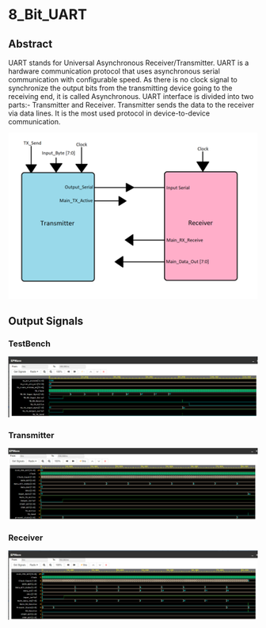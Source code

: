 # 8_Bit_UART

## Abstract
UART stands for Universal Asynchronous Receiver/Transmitter. UART is a hardware communication protocol that uses asynchronous serial communication with configurable speed. As there is no clock signal to synchronize the output bits from the transmitting device going to the receiving end, it is called Asynchronous. UART interface is divided into two parts:- Transmitter and Receiver. Transmitter sends the data to the receiver via data lines. It is the most used protocol in device-to-device communication.


![](https://github.com/PatelVatsalB21/8_Bit_UART/blob/main/images/UART%20Diagram.png)

## Output Signals
### TestBench
![](https://github.com/PatelVatsalB21/8_Bit_UART/blob/main/images/UART%20TB%20Signal.png)
### Transmitter
![](https://github.com/PatelVatsalB21/8_Bit_UART/blob/main/images/UART%20TX%20Signal.png)
### Receiver
![](https://github.com/PatelVatsalB21/8_Bit_UART/blob/main/images/UART%20RX%20Signal.png)
